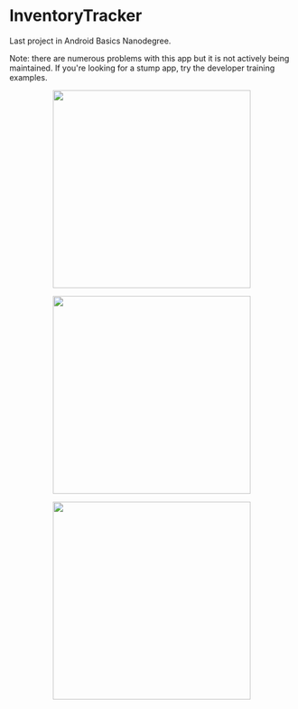 # InventoryTracker
Last project in Android Basics Nanodegree.  

Note: there are numerous problems with this app but it is not actively being maintained.  If you're looking for a stump app, try the developer training examples.

<p align="center">
  <img src="https://cloud.githubusercontent.com/assets/17789182/18600829/a0787e68-7c2d-11e6-843f-8fc5013104d8.png" width="350"/>
</p>

<p align="center">
  <img src="https://cloud.githubusercontent.com/assets/17789182/18600824/9e12f428-7c2d-11e6-831d-22e9310f6f94.png" width="350"/>
</p>



<p align="center">
  <img src="https://cloud.githubusercontent.com/assets/17789182/18600831/a43ad7d0-7c2d-11e6-885d-1c481db00cd9.png" width="350"/>
</p>
